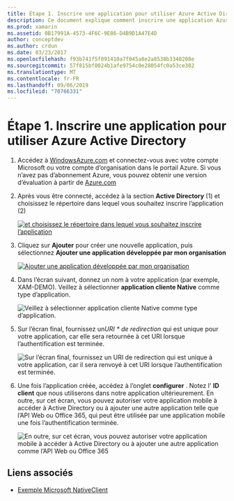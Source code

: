 ```yaml
---
title: Étape 1. Inscrire une application pour utiliser Azure Active Directory
description: Ce document explique comment inscrire une application Azure avec Azure Active Directory pour qu’elle puisse être accessible en toute sécurité par les clients mobiles.
ms.prod: xamarin
ms.assetid: 0B17991A-4573-4F6C-9E86-D4B9D1A47E4D
author: conceptdev
ms.author: crdun
ms.date: 03/23/2017
ms.openlocfilehash: f93b741f5f091410a7f045a8e2a8538b3340208e
ms.sourcegitcommit: 57f815bf0024b1afe9754c0e28054fc0a53ce302
ms.translationtype: MT
ms.contentlocale: fr-FR
ms.lasthandoff: 09/06/2019
ms.locfileid: "70766331"
---
```

# <a name="step-1-register-an-app-to-use-azure-active-directory"></a>Étape 1. Inscrire une application pour utiliser Azure Active Directory

1. Accédez à [WindowsAzure.com](https://manage.windowsazure.com) et connectez-vous avec votre compte Microsoft ou votre compte d’organisation dans le portail Azure. Si vous n’avez pas d’abonnement Azure, vous pouvez obtenir une version d’évaluation à partir de [Azure.com](https://www.azure.com)

2. Après vous être connecté, accédez à la section **Active Directory** (1) et choisissez le répertoire dans lequel vous souhaitez inscrire l’application (2)

   [![](register-images/01.-active-directory-in-azure-portal-sml.jpg "et choisissez le répertoire dans lequel vous souhaitez inscrire l’application")](register-images/01.-active-directory-in-azure-portal.jpg#lightbox)

3. Cliquez sur **Ajouter** pour créer une nouvelle application, puis sélectionnez **Ajouter une application développée par mon organisation**

   [![](register-images/02.-add-new-application-sml.jpg "Ajouter une application développée par mon organisation")](register-images/02.-add-new-application.jpg#lightbox)

4. Dans l’écran suivant, donnez un nom à votre application (par exemple, XAM-DEMO).
   Veillez à sélectionner **application cliente Native** comme type d’application.

   ![](register-images/03.-app-name.jpg "Veillez à sélectionner application cliente Native comme type d’application.")

5. Sur l’écran final, fournissez un*URI * de redirection* qui est unique pour votre application, car elle sera retournée à cet URI lorsque l’authentification est terminée.

   ![](register-images/04.-app-redirect.jpg "Sur l’écran final, fournissez un URI de redirection qui est unique à votre application, car il sera renvoyé à cet URI lorsque l’authentification est terminée.")

6. Une fois l’application créée, accédez à l’onglet **configurer** . Notez l' **ID client** que nous utiliserons dans notre application ultérieurement. En outre, sur cet écran, vous pouvez autoriser votre application mobile à accéder à Active Directory ou à ajouter une autre application telle que l’API Web ou Office 365, qui peut être utilisée par une application mobile une fois l’authentification terminée.

   ![](register-images/05.-configure.jpg "En outre, sur cet écran, vous pouvez autoriser votre application mobile à accéder à Active Directory ou à ajouter une autre application comme l’API Web ou Office 365")

## <a name="related-links"></a>Liens associés

- [Exemple Microsoft NativeClient](https://github.com/AzureADSamples/NativeClient-MultiTarget-DotNet)
